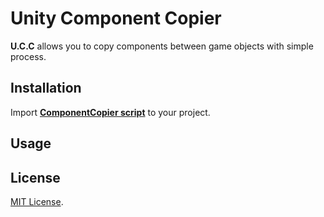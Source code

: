 # Unity Component Copier
**U.C.C** allows you to copy components between game objects with simple process.

## Installation
Import **[ComponentCopier script](https://github.com/iozsaygi/unity-component-copier/blob/master/unity-component-copier/Assets/Scripts/ComponentCopier.cs)** to your project.

## Usage

## License
[MIT License](https://github.com/iozsaygi/unity-component-copier/blob/master/LICENSE).
